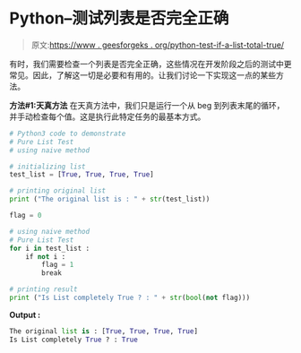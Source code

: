 # Python–测试列表是否完全正确

> 原文:[https://www . geesforgeks . org/python-test-if-a-list-total-true/](https://www.geeksforgeeks.org/python-test-if-a-list-is-completely-true/)

有时，我们需要检查一个列表是否完全正确，这些情况在开发阶段之后的测试中更常见。因此，了解这一切是必要和有用的。让我们讨论一下实现这一点的某些方法。

**方法#1:天真方法**
在天真方法中，我们只是运行一个从 beg 到列表末尾的循环，并手动检查每个值。这是执行此特定任务的最基本方式。

```py
# Python3 code to demonstrate 
# Pure List Test
# using naive method

# initializing list 
test_list = [True, True, True, True]

# printing original list
print ("The original list is : " + str(test_list))

flag = 0

# using naive method 
# Pure List Test
for i in test_list :
    if not i :
        flag = 1
        break

# printing result
print ("Is List completely True ? : " + str(bool(not flag)))
```

**Output :**

```py
The original list is : [True, True, True, True]
Is List completely True ? : True

```